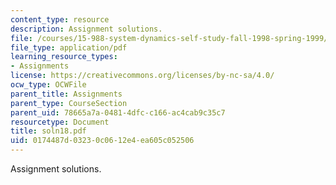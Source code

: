 ```yaml
---
content_type: resource
description: Assignment solutions.
file: /courses/15-988-system-dynamics-self-study-fall-1998-spring-1999/0174487d03230c0612e4ea605c052506_soln18.pdf
file_type: application/pdf
learning_resource_types:
- Assignments
license: https://creativecommons.org/licenses/by-nc-sa/4.0/
ocw_type: OCWFile
parent_title: Assignments
parent_type: CourseSection
parent_uid: 78665a7a-0481-4dfc-c166-ac4cab9c35c7
resourcetype: Document
title: soln18.pdf
uid: 0174487d-0323-0c06-12e4-ea605c052506
---
```

Assignment solutions.